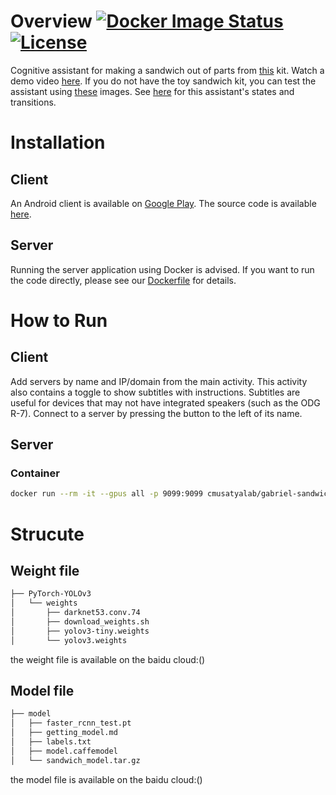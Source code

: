 # Overview [![Docker Image Status][docker-image]][docker] [![License][license-image]][license]

Cognitive assistant for making a sandwich out of parts from
[this](https://web.archive.org/web/20160122145218/https://www.amazon.com/Small-World-Toys-Living-Sandwich/dp/B00004W156)
kit. Watch a demo video
[here](https://www.youtube.com/watch?v=USakPP45WvM). If you do not have the toy
sandwich kit, you can test the assistant using
[these](https://docs.google.com/document/d/e/2PACX-1vRgMkNs4dGd5dsyR4_BadXYY9UKfLz3W8Ah11sfkauuHSW10tWMpZo7vm0HEMwSJV-LBXGp7ICIU5E4/pub)
images. See
[here](https://docs.google.com/drawings/d/15wmevFqD2FE_dqVGJI0EU3L5igNC6SEnNhNdw40KNkI)
for this assistant's states and transitions.

[docker-image]: https://img.shields.io/docker/build/cmusatyalab/gabriel-sandwich.svg
[docker]: https://hub.docker.com/r/cmusatyalab/gabriel-sandwich

[license-image]: http://img.shields.io/badge/license-Apache--2-blue.svg?style=flat
[license]: LICENSE

# Installation

## Client

An Android client is available on
[Google Play](https://play.google.com/store/apps/details?id=edu.cmu.cs.gabrielclient).
The source code is available
[here](https://github.com/cmusatyalab/gabriel-instruction/tree/master/android).

## Server

Running the server application using Docker is advised. If you want to run the
code directly, please see our [Dockerfile](Dockerfile) for details.

# How to Run

## Client

Add servers by name and IP/domain from the main activity. This activity also
contains a toggle to show subtitles with instructions. Subtitles are useful for
devices that may not have integrated speakers (such as the ODG R-7). Connect to
a server by pressing the button to the left of its name.

## Server

### Container

```bash
docker run --rm -it --gpus all -p 9099:9099 cmusatyalab/gabriel-sandwich:latest
```

# Strucute
## Weight file
```bash
├── PyTorch-YOLOv3
│   └── weights
│       ├── darknet53.conv.74
│       ├── download_weights.sh
│       ├── yolov3-tiny.weights
│       └── yolov3.weights
```
the weight file is available on the baidu cloud:()

## Model file
```bash
├── model
│   ├── faster_rcnn_test.pt
│   ├── getting_model.md
│   ├── labels.txt
│   ├── model.caffemodel
│   └── sandwich_model.tar.gz
```
the model file is available on the baidu cloud:()
